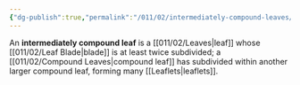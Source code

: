 ```yaml
---
{"dg-publish":true,"permalink":"/011/02/intermediately-compound-leaves/","title":"Intermediately Compound Leaves","tags":["BIOL412"],"noteIcon":"1","created":"2024-09-26T13:45:04.095-07:00","updated":"2024-09-26T15:20:13.405-07:00"}
---
```


An **intermediately compound leaf** is a [[011/02/Leaves\|leaf]] whose [[011/02/Leaf Blade\|blade]] is at least twice subdivided; a [[011/02/Compound Leaves\|compound leaf]] has subdivided within another larger compound leaf, forming many [[Leaflets\|leaflets]].